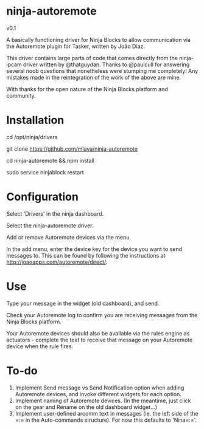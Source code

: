 ninja-autoremote
================

v0.1

A basically functioning driver for Ninja Blocks to allow communication via the Autoremote plugin for Tasker, written by Jo&atilde;o Diaz.

This driver contains large parts of code that comes directly from the ninja-ipcam driver written by @thatguydan. Thanks to @paulcull for answering several noob questions that nonetheless were stumping me completely!
Any mistakes made in the reintegration of the work of the above are mine.

With thanks for the open nature of the Ninja Blocks platform and community.


Installation
================

cd /opt/ninja/drivers

git clone https://github.com/mlava/ninja-autoremote

cd ninja-autoremote && npm install

sudo service ninjablock restart


Configuration
================

Select 'Drivers' in the ninja dashboard.

Select the ninja-autoremote driver.

Add or remove Autoremote devices via the menu.

In the add menu, enter the device key for the device you want to send messages to. This can be found by following the instructions at http://joaoapps.com/autoremote/direct/.


Use
================

Type your message in the widget (old dashboard), and send.

Check your Autoremote log to confirm you are receiving messages from the Ninja Blocks platform.

Your Autoremote devices should also be available via the rules engine as actuators - complete the text to receive that message on your Autoremote device when the rule fires.


To-do
================

1.	Implement Send message vs Send Notification option when adding Autoremote devices, and invoke different widgets for each option.
2.	Implement naming of Autoremote devices. (In the meantime, just click on the gear and Rename on the old dashboard widget...)
3.	Implement user-defined arcomm text in messages (ie. the left side of the =:= in the Auto-commands structure). For now this defaults to 'Nina=:='.